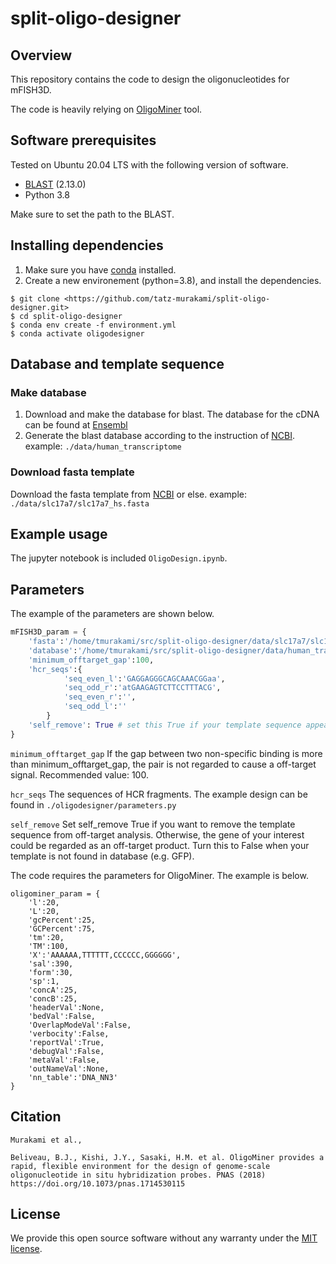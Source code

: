 # split-oligo-designer

## Overview

This repository contains the code to design the oligonucleotides for mFISH3D.

The code is heavily relying on [OligoMiner](http://dx.doi.org/10.1073/pnas.1714530115) tool. 



## Software prerequisites
Tested on Ubuntu 20.04 LTS with the following version of software.

- [BLAST](https://ftp.ncbi.nlm.nih.gov/blast/executables/blast+/LATEST/) (2.13.0)
- Python 3.8

Make sure to set the path to the BLAST.

## Installing dependencies

1. Make sure you have [conda](https://docs.conda.io/en/latest/miniconda.html) installed.
2. Create a new environement (python=3.8), and install the dependencies.

```
$ git clone <https://github.com/tatz-murakami/split-oligo-designer.git>
$ cd split-oligo-designer
$ conda env create -f environment.yml
$ conda activate oligodesigner
```

## Database and template sequence

### Make database
1. Download and make the database for blast. The database for the cDNA  can be found at [Ensembl](http://www.ensembl.org/info/data/ftp/index.html.)
2. Generate the blast database according to the instruction of [NCBI](https://www.ncbi.nlm.nih.gov/books/NBK569841/). 
	example: `./data/human_transcriptome`
	
### Download fasta template
Download the fasta template from [NCBI](https://www.ncbi.nlm.nih.gov/) or else.
	example: `./data/slc17a7/slc17a7_hs.fasta`

## Example usage
The jupyter notebook is included `OligoDesign.ipynb`.

## Parameters
The example of the parameters are shown below.
```python
mFISH3D_param = {
    'fasta':'/home/tmurakami/src/split-oligo-designer/data/slc17a7/slc17a7_hs.fasta',
    'database':'/home/tmurakami/src/split-oligo-designer/data/human_transcriptome/human_transcriptome_db',
    'minimum_offtarget_gap':100,
    'hcr_seqs':{
            'seq_even_l':'GAGGAGGGCAGCAAACGGaa',
            'seq_odd_r':'atGAAGAGTCTTCCTTTACG',
            'seq_even_r':'',
            'seq_odd_l':''
        }
    'self_remove': True # set this True if your template sequence appears in database.
}
```

`minimum_offtarget_gap`
If the gap between two non-specific binding is more than minimum_offtarget_gap, the pair is not regarded to cause a off-target signal. Recommended value: 100.

`hcr_seqs`
The sequences of HCR fragments. The example design can be found in `./oligodesigner/parameters.py`

`self_remove` 
Set self_remove True if you want to remove the template sequence from
off-target analysis. Otherwise, the gene of your interest could be regarded as an off-target product.
Turn this to False when your template is not found in database (e.g. GFP).



The code requires the parameters for OligoMiner. The example is below.
```
oligominer_param = {
    'l':20,
    'L':20,
    'gcPercent':25,
    'GCPercent':75,
    'tm':20,
    'TM':100,
    'X':'AAAAAA,TTTTTT,CCCCCC,GGGGGG',
    'sal':390,
    'form':30,
    'sp':1,
    'concA':25,
    'concB':25,
    'headerVal':None,
    'bedVal':False,
    'OverlapModeVal':False,
    'verbocity':False,
    'reportVal':True,
    'debugVal':False,
    'metaVal':False,
    'outNameVal':None,
    'nn_table':'DNA_NN3'
}
```


## Citation

	Murakami et al.,

	Beliveau, B.J., Kishi, J.Y., Sasaki, H.M. et al. OligoMiner provides a rapid, flexible environment for the design of genome-scale oligonucleotide in situ hybridization probes. PNAS (2018) https://doi.org/10.1073/pnas.1714530115
	


## License

We provide this open source software without any warranty under the [MIT license](https://opensource.org/licenses/MIT).
